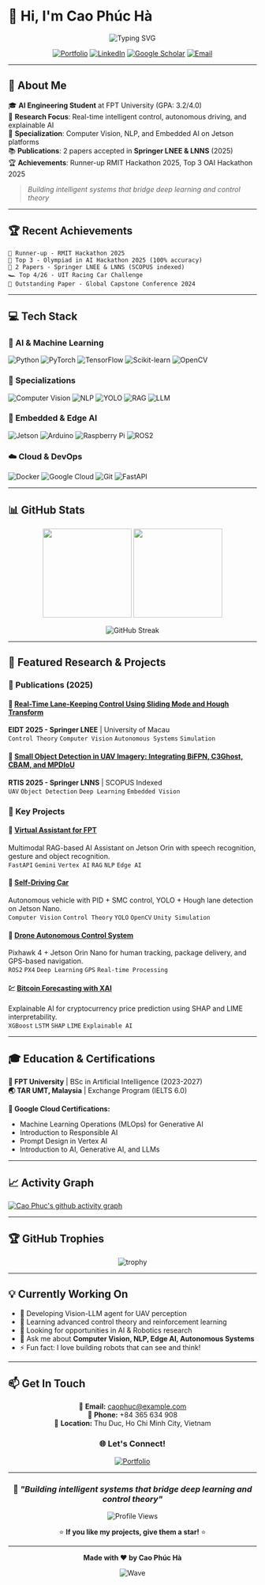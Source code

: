 # 👋 Hi, I'm Cao Phúc Hà

<div align="center">
  
  ![Typing SVG](https://readme-typing-svg.demolab.com?font=Fira+Code&weight=600&size=28&duration=4000&pause=1000&color=3B82F6&center=true&vCenter=true&width=600&lines=AI+%26+Robotics+Researcher;Computer+Vision+Expert;NLP+Enthusiast;Edge+AI+Developer)
  
  [![Portfolio](https://img.shields.io/badge/Portfolio-000000?style=for-the-badge&logo=vercel&logoColor=white)](https://highptest1-36.github.io/myself_web)
  [![LinkedIn](https://img.shields.io/badge/LinkedIn-0077B5?style=for-the-badge&logo=linkedin&logoColor=white)](https://linkedin.com/in/caophuc)
  [![Google Scholar](https://img.shields.io/badge/Google_Scholar-4285F4?style=for-the-badge&logo=google-scholar&logoColor=white)](https://scholar.google.com)
  [![Email](https://img.shields.io/badge/Email-D14836?style=for-the-badge&logo=gmail&logoColor=white)](mailto:caophuc@example.com)

</div>

---

## 🚀 About Me

🎓 **AI Engineering Student** at FPT University (GPA: 3.2/4.0)  
🔬 **Research Focus**: Real-time intelligent control, autonomous driving, and explainable AI  
🤖 **Specialization**: Computer Vision, NLP, and Embedded AI on Jetson platforms  
📚 **Publications**: 2 papers accepted in **Springer LNEE & LNNS** (2025)  
🏆 **Achievements**: Runner-up RMIT Hackathon 2025, Top 3 OAI Hackathon 2025

> *Building intelligent systems that bridge deep learning and control theory*

---

## 🏆 Recent Achievements

```ascii
🥈 Runner-up - RMIT Hackathon 2025
🥇 Top 3 - Olympiad in AI Hackathon 2025 (100% accuracy)
📄 2 Papers - Springer LNEE & LNNS (SCOPUS indexed)
🏎️ Top 4/26 - UIT Racing Car Challenge
🌟 Outstanding Paper - Global Capstone Conference 2024
```

---

## 💻 Tech Stack

### 🧠 AI & Machine Learning
![Python](https://img.shields.io/badge/Python-3776AB?style=for-the-badge&logo=python&logoColor=white)
![PyTorch](https://img.shields.io/badge/PyTorch-EE4C2C?style=for-the-badge&logo=pytorch&logoColor=white)
![TensorFlow](https://img.shields.io/badge/TensorFlow-FF6F00?style=for-the-badge&logo=tensorflow&logoColor=white)
![Scikit-learn](https://img.shields.io/badge/scikit--learn-F7931E?style=for-the-badge&logo=scikit-learn&logoColor=white)
![OpenCV](https://img.shields.io/badge/OpenCV-5C3EE8?style=for-the-badge&logo=opencv&logoColor=white)

### 🎯 Specializations
![Computer Vision](https://img.shields.io/badge/Computer_Vision-00C4B3?style=for-the-badge&logo=opencv&logoColor=white)
![NLP](https://img.shields.io/badge/NLP-00A67E?style=for-the-badge&logo=dialogflow&logoColor=white)
![YOLO](https://img.shields.io/badge/YOLO-00FFFF?style=for-the-badge&logo=yolo&logoColor=black)
![RAG](https://img.shields.io/badge/RAG-FF6B6B?style=for-the-badge&logo=openai&logoColor=white)
![LLM](https://img.shields.io/badge/LLM-412991?style=for-the-badge&logo=openai&logoColor=white)

### 🔧 Embedded & Edge AI
![Jetson](https://img.shields.io/badge/NVIDIA_Jetson-76B900?style=for-the-badge&logo=nvidia&logoColor=white)
![Arduino](https://img.shields.io/badge/Arduino-00979D?style=for-the-badge&logo=arduino&logoColor=white)
![Raspberry Pi](https://img.shields.io/badge/Raspberry_Pi-A22846?style=for-the-badge&logo=raspberry-pi&logoColor=white)
![ROS2](https://img.shields.io/badge/ROS2-22314E?style=for-the-badge&logo=ros&logoColor=white)

### ☁️ Cloud & DevOps
![Docker](https://img.shields.io/badge/Docker-2496ED?style=for-the-badge&logo=docker&logoColor=white)
![Google Cloud](https://img.shields.io/badge/Google_Cloud-4285F4?style=for-the-badge&logo=google-cloud&logoColor=white)
![Git](https://img.shields.io/badge/Git-F05032?style=for-the-badge&logo=git&logoColor=white)
![FastAPI](https://img.shields.io/badge/FastAPI-009688?style=for-the-badge&logo=fastapi&logoColor=white)

---

## 📊 GitHub Stats

<div align="center">
  
  <img height="180em" src="https://github-readme-stats.vercel.app/api?username=highptest1-36&show_icons=true&theme=tokyonight&include_all_commits=true&count_private=true"/>
  <img height="180em" src="https://github-readme-stats.vercel.app/api/top-langs/?username=highptest1-36&layout=compact&langs_count=8&theme=tokyonight"/>

</div>

<div align="center">
  
  ![GitHub Streak](https://github-readme-streak-stats.herokuapp.com/?user=highptest1-36&theme=tokyonight)

</div>

---

## 🔬 Featured Research & Projects

### 📄 Publications (2025)

#### 📌 [Real-Time Lane-Keeping Control Using Sliding Mode and Hough Transform](https://github.com/highptest1-36)
**EIDT 2025 - Springer LNEE** | University of Macau  
`Control Theory` `Computer Vision` `Autonomous Systems` `Simulation`

#### 📌 [Small Object Detection in UAV Imagery: Integrating BiFPN, C3Ghost, CBAM, and MPDIoU](https://github.com/highptest1-36)
**RTIS 2025 - Springer LNNS** | SCOPUS Indexed  
`UAV` `Object Detection` `Deep Learning` `Embedded Vision`

### 🚀 Key Projects

#### 🤖 [Virtual Assistant for FPT](https://github.com/highptest1-36/myself_web)
Multimodal RAG-based AI Assistant on Jetson Orin with speech recognition, gesture and object recognition.  
`FastAPI` `Gemini` `Vertex AI` `RAG` `NLP` `Edge AI`

#### 🚗 [Self-Driving Car](https://github.com/highptest1-36)
Autonomous vehicle with PID + SMC control, YOLO + Hough lane detection on Jetson Nano.  
`Computer Vision` `Control Theory` `YOLO` `OpenCV` `Unity Simulation`

#### 🚁 [Drone Autonomous Control System](https://github.com/highptest1-36)
Pixhawk 4 + Jetson Orin Nano for human tracking, package delivery, and GPS-based navigation.  
`ROS2` `PX4` `Deep Learning` `GPS` `Real-time Processing`

#### 💹 [Bitcoin Forecasting with XAI](https://github.com/highptest1-36)
Explainable AI for cryptocurrency price prediction using SHAP and LIME interpretability.  
`XGBoost` `LSTM` `SHAP` `LIME` `Explainable AI`

---

## 🎓 Education & Certifications

**🏫 FPT University** | BSc in Artificial Intelligence (2023-2027)  
**🌏 TAR UMT, Malaysia** | Exchange Program (IELTS 6.0)

**📜 Google Cloud Certifications:**
- Machine Learning Operations (MLOps) for Generative AI
- Introduction to Responsible AI
- Prompt Design in Vertex AI
- Introduction to AI, Generative AI, and LLMs

---

## 📈 Activity Graph

[![Cao Phuc's github activity graph](https://github-readme-activity-graph.vercel.app/graph?username=highptest1-36&theme=react-dark&hide_border=true&area=true)](https://github.com/highptest1-36)

---

## 🏆 GitHub Trophies

<div align="center">
  
  ![trophy](https://github-profile-trophy.vercel.app/?username=highptest1-36&theme=tokyonight&no-frame=true&no-bg=true&row=1&column=7)

</div>

---

## 💡 Currently Working On

- 🔭 Developing Vision-LLM agent for UAV perception
- 🌱 Learning advanced control theory and reinforcement learning
- 👯 Looking for opportunities in AI & Robotics research
- 💬 Ask me about **Computer Vision, NLP, Edge AI, Autonomous Systems**
- ⚡ Fun fact: I love building robots that can see and think!

---

## 📫 Get In Touch

<div align="center">

📧 **Email:** caophuc@example.com  
📱 **Phone:** +84 365 634 908  
📍 **Location:** Thu Duc, Ho Chi Minh City, Vietnam

### 🌐 Let's Connect!

[![Portfolio](https://img.shields.io/badge/🌐_Portfolio-Visit_My_Website-blue?style=for-the-badge)](https://highptest1-36.github.io/myself_web)

</div>

---

<div align="center">
  
  ### 🎯 *"Building intelligent systems that bridge deep learning and control theory"*
  
  ![Profile Views](https://komarev.com/ghpvc/?username=highptest1-36&color=blueviolet&style=for-the-badge)
  
  ⭐ **If you like my projects, give them a star!** ⭐

</div>

---

<div align="center">
  
  **Made with ❤️ by Cao Phúc Hà**
  
  ![Wave](https://raw.githubusercontent.com/mayhemantt/mayhemantt/Update/svg/Bottom.svg)

</div>
